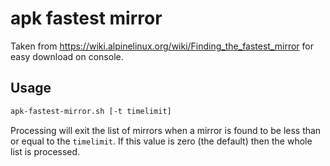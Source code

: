 # apk fastest mirror

Taken from https://wiki.alpinelinux.org/wiki/Finding_the_fastest_mirror for easy download on console.

## Usage

```sh
apk-fastest-mirror.sh [-t timelimit]
```

Processing will exit the list of mirrors when a mirror is found to be less than or equal to the `timelimit`. If this value is zero (the default) then the whole list is processed.
